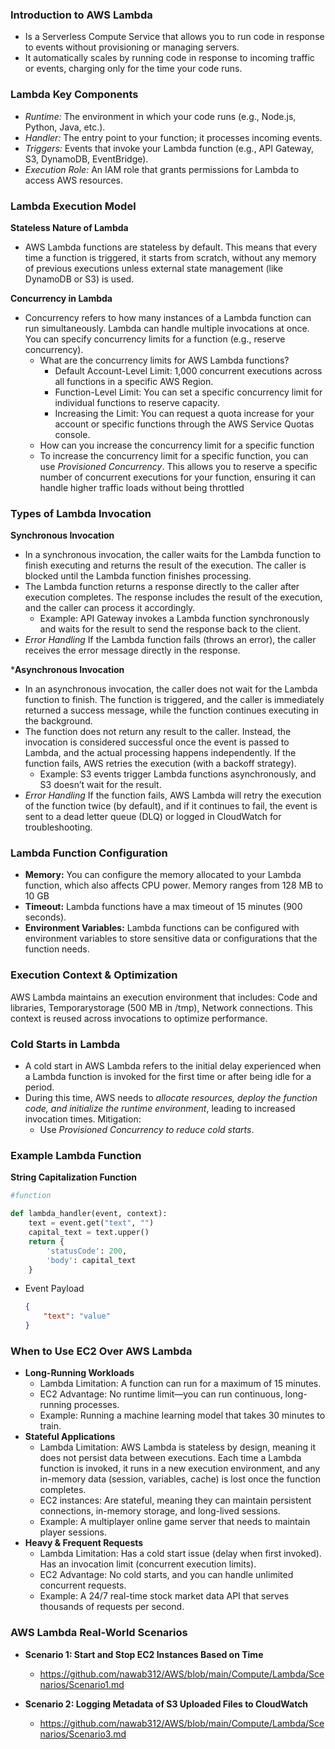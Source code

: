 ### Introduction to AWS Lambda ###
- Is a Serverless Compute Service that allows you to run code in response to events without provisioning or managing servers.
- It automatically scales by running code in response to incoming traffic or events, charging only for the time your code runs.

### Lambda Key Components ###
- *Runtime:* The environment in which your code runs (e.g., Node.js, Python, Java, etc.).
- *Handler:* The entry point to your function; it processes incoming events.
- *Triggers:* Events that invoke your Lambda function (e.g., API Gateway, S3, DynamoDB, EventBridge).
- *Execution Role:* An IAM role that grants permissions for Lambda to access AWS resources.

### Lambda Execution Model ###
**Stateless Nature of Lambda**
- AWS Lambda functions are stateless by default. This means that every time a function is triggered, it starts from scratch, without any memory of previous executions unless external state management (like DynamoDB or S3) is used.

**Concurrency in Lambda**
- Concurrency refers to how many instances of a Lambda function can run simultaneously. Lambda can handle multiple invocations at once. You can specify concurrency limits for a function (e.g., reserve concurrency).
  - What are the concurrency limits for AWS Lambda functions?
    - Default Account-Level Limit: 1,000 concurrent executions across all functions in a specific AWS Region.
    - Function-Level Limit: You can set a specific concurrency limit for individual functions to reserve capacity.
    - Increasing the Limit: You can request a quota increase for your account or specific functions through the AWS Service Quotas console.
  -  How can you increase the concurrency limit for a specific function
    - To increase the concurrency limit for a specific function, you can use *Provisioned Concurrency*. This allows you to reserve a specific number of concurrent executions for your function, ensuring it can handle higher traffic loads without being throttled
 
### Types of Lambda Invocation ###
**Synchronous Invocation**
- In a synchronous invocation, the caller waits for the Lambda function to finish executing and returns the result of the execution. The caller is blocked until the Lambda function finishes processing.
- The Lambda function returns a response directly to the caller after execution completes. The response includes the result of the execution, and the caller can process it accordingly.
  - Example: API Gateway invokes a Lambda function synchronously and waits for the result to send the response back to the client.
- *Error Handling* If the Lambda function fails (throws an error), the caller receives the error message directly in the response.

***Asynchronous Invocation**
- In an asynchronous invocation, the caller does not wait for the Lambda function to finish. The function is triggered, and the caller is immediately returned a success message, while the function continues executing in the background.
- The function does not return any result to the caller. Instead, the invocation is considered successful once the event is passed to Lambda, and the actual processing happens independently. If the function fails, AWS retries the execution (with a backoff strategy).
  - Example: S3 events trigger Lambda functions asynchronously, and S3 doesn’t wait for the result.
- *Error Handling* If the function fails, AWS Lambda will retry the execution of the function twice (by default), and if it continues to fail, the event is sent to a dead letter queue (DLQ) or logged in CloudWatch for troubleshooting.

### Lambda Function Configuration ###
- **Memory:** You can configure the memory allocated to your Lambda function, which also affects CPU power. Memory ranges from 128 MB to 10 GB
- **Timeout:** Lambda functions have a max timeout of 15 minutes (900 seconds).
- **Environment Variables:** Lambda functions can be configured with environment variables to store sensitive data or configurations that the function needs.

### Execution Context & Optimization ###
AWS Lambda maintains an execution environment that includes: Code and libraries, Temporarystorage (500 MB in /tmp), Network connections. This context is reused across invocations to optimize performance.

### Cold Starts in Lambda ###
- A cold start in AWS Lambda refers to the initial delay experienced when a Lambda function is invoked for the first time or after being idle for a period.
- During this time, AWS needs to *allocate resources, deploy the function code, and initialize the runtime environment*, leading to increased invocation times. Mitigation:
  - Use *Provisioned Concurrency to reduce cold starts*.

### Example Lambda Function ###
**String Capitalization Function**
```python
#function

def lambda_handler(event, context):
    text = event.get("text", "")
    capital_text = text.upper()
    return {
        'statusCode': 200,
        'body': capital_text
    }
```
- Event Payload
  ```json
  {
      "text": "value"
  }
  ```
 
### When to Use EC2 Over AWS Lambda ###
- **Long-Running Workloads**
  - Lambda Limitation: A function can run for a maximum of 15 minutes.
  - EC2 Advantage: No runtime limit—you can run continuous, long-running processes.
  - Example: Running a machine learning model that takes 30 minutes to train.
- **Stateful Applications**
  - Lambda Limitation: AWS Lambda is stateless by design, meaning it does not persist data between executions. Each time a Lambda function is invoked, it runs in a new execution environment, and any in-memory data (session, variables, cache) is lost once the function completes.
  - EC2 instances: Are stateful, meaning they can maintain persistent connections, in-memory storage, and long-lived sessions.
  - Example: A multiplayer online game server that needs to maintain player sessions.
- **Heavy & Frequent Requests**
  - Lambda Limitation: Has a cold start issue (delay when first invoked). Has an invocation limit (concurrent execution limits).
  - EC2 Advantage: No cold starts, and you can handle unlimited concurrent requests.
  - Example: A 24/7 real-time stock market data API that serves thousands of requests per second.

### AWS Lambda Real-World Scenarios ###
 
- **Scenario 1: Start and Stop EC2 Instances Based on Time**
  - https://github.com/nawab312/AWS/blob/main/Compute/Lambda/Scenarios/Scenario1.md

- **Scenario 2: Logging Metadata of S3 Uploaded Files to CloudWatch**
  - https://github.com/nawab312/AWS/blob/main/Compute/Lambda/Scenarios/Scenario3.md
